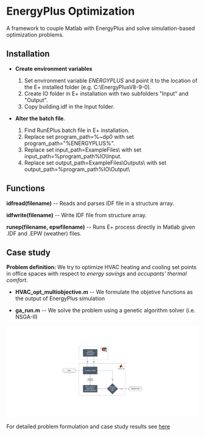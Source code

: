 # EnergyPlus Optimization
A framework to couple Matlab with EnergyPlus and solve simulation-based optimization problems.

## Installation

* __Create environment variables__
  1. Set environment variable _ENERGYPLUS_ and point it to the location of the E+ installed folder (e.g. C:\EnergyPlusV8-9-0\).
  2. Create IO folder in E+ installation with two subfolders "Input" and "Output".
  3. Copy building.idf in the Input folder.

* __Alter the batch file__. 
  1. Find RunEPlus batch file in E+ installation.
  2. Replace set program_path=%~dp0 with  set program_path="%ENERGYPLUS%".
  3. Replace set input_path=ExampleFiles\ with  set input_path=%program_path%IO\Input\.
  4. Replace set output_path=ExampleFiles\Outputs\ with set output_path=%program_path%IO\Output\
  
## Functions

__idfread(filename)__ -- Reads and parses IDF file in a structure array.

__idfwrite(filename)__ -- Write IDF file from structure array.

__runep(filename, epwfilename)__ -- Runs E+ process directly in Matlab given .IDF and .EPW (weather) files. 


## Case study

__Problem definition:__ We try to optimize HVAC heating and cooling set points in office spaces with respect to _energy savings_ and _occupants' thermal comfort_.

* __HVAC_opt_multiobjective.m__ -- We formulate the objetive functions as the output of EnergyPlus simulation 

* __ga_run.m__ -- We solve the problem using a genetic algorithm solver (i.e. NSGA-II)


![alt text](https://github.com/spapadopoulos/EnergyPlusOpt/blob/master/optimization_flowchart.png "Optimization Flowchart")
  
For detailed problem formulation and case study results see [here](https://www.sciencedirect.com/science/article/pii/S036013231930232X?dgcid=author)

